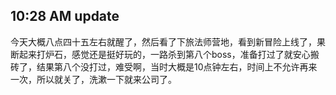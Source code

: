 10:28 AM update
---
今天大概八点四十五左右就醒了，然后看了下旅法师营地，看到新冒险上线了，果断起来打炉石，感觉还是挺好玩的，一路杀到第八个boss，准备打过了就安心搬砖了，结果第八个没打过，难受啊，当时大概是10点钟左右，时间上不允许再来一次，所以就关了，洗漱一下就来公司了。
